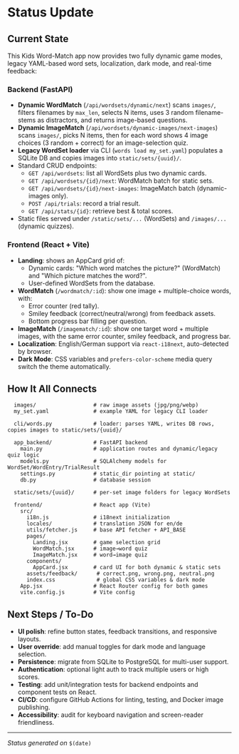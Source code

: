 # Status Update

## Current State

This Kids Word-Match app now provides two fully dynamic game modes, legacy YAML-based word sets, localization, dark mode, and real-time feedback:

### Backend (FastAPI)
- **Dynamic WordMatch** (`/api/wordsets/dynamic/next`) scans `images/`, filters filenames by `max_len`, selects N items, uses 3 random filename-stems as distractors, and returns image-based questions.  
- **Dynamic ImageMatch** (`/api/wordsets/dynamic-images/next-images`) scans `images/`, picks N items, then for each word shows 4 image choices (3 random + correct) for an image-selection quiz.  
- **Legacy WordSet loader** via CLI (`words load my_set.yaml`) populates a SQLite DB and copies images into `static/sets/{uuid}/`.  
- Standard CRUD endpoints:
  - `GET /api/wordsets`: list all WordSets plus two dynamic cards.
  - `GET /api/wordsets/{id}/next`: WordMatch batch for static sets.
  - `GET /api/wordsets/{id}/next-images`: ImageMatch batch (dynamic-images only).
  - `POST /api/trials`: record a trial result.
  - `GET /api/stats/{id}`: retrieve best & total scores.
- Static files served under `/static/sets/...` (WordSets) and `/images/...` (dynamic quizzes).

### Frontend (React + Vite)
- **Landing**: shows an AppCard grid of:
  - Dynamic cards: "Which word matches the picture?" (WordMatch) and "Which picture matches the word?".
  - User-defined WordSets from the database.
- **WordMatch** (`/wordmatch/:id`): show one image + multiple-choice words, with:
  - Error counter (red tally).
  - Smiley feedback (correct/neutral/wrong) from feedback assets.
  - Bottom progress bar filling per question.
- **ImageMatch** (`/imagematch/:id`): show one target word + multiple images, with the same error counter, smiley feedback, and progress bar.
- **Localization**: English/German support via `react-i18next`, auto-detected by browser.
- **Dark Mode**: CSS variables and `prefers-color-scheme` media query switch the theme automatically.

## How It All Connects

```
  images/                  # raw image assets (jpg/png/webp)
  my_set.yaml              # example YAML for legacy CLI loader

  cli/words.py             # loader: parses YAML, writes DB rows, copies images to static/sets/{uuid}/

  app_backend/             # FastAPI backend
    main.py                # application routes and dynamic/legacy quiz logic
    models.py              # SQLAlchemy models for WordSet/WordEntry/TrialResult
    settings.py            # static_dir pointing at static/
    db.py                  # database session

  static/sets/{uuid}/      # per-set image folders for legacy WordSets

  frontend/                # React app (Vite)
    src/
      i18n.js              # i18next initialization
      locales/             # translation JSON for en/de
      utils/fetcher.js     # base API fetcher + API_BASE
      pages/
        Landing.jsx        # game selection grid
        WordMatch.jsx      # image→word quiz
        ImageMatch.jsx     # word→image quiz
      components/
        AppCard.jsx        # card UI for both dynamic & static sets
      assets/feedback/      # correct.png, wrong.png, neutral.png
      index.css             # global CSS variables & dark mode
    App.jsx                # React Router config for both games
    vite.config.js         # Vite config

```

## Next Steps / To-Do

- **UI polish**: refine button states, feedback transitions, and responsive layouts.
- **User override**: add manual toggles for dark mode and language selection.
- **Persistence**: migrate from SQLite to PostgreSQL for multi-user support.
- **Authentication**: optional light auth to track multiple users or high scores.
- **Testing**: add unit/integration tests for backend endpoints and component tests on React.
- **CI/CD**: configure GitHub Actions for linting, testing, and Docker image publishing.
- **Accessibility**: audit for keyboard navigation and screen-reader friendliness.

---

*Status generated on* `$(date)`
